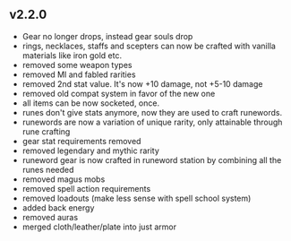 
## v2.2.0

- Gear no longer drops, instead gear souls drop
- rings, necklaces, staffs and scepters can now be crafted with vanilla materials like iron gold etc.
- removed some weapon types
- removed MI and fabled rarities
- removed 2nd stat value. It's now +10 damage, not +5-10 damage
- removed old compat system in favor of the new one
- all items can be now socketed, once.
- runes don't give stats anymore, now they are used to craft runewords. 
- runewords are now a variation of unique rarity, only attainable through rune crafting
- gear stat requirements removed
- removed legendary and mythic rarity
- runeword gear is now crafted in runeword station by combining all the runes needed
- removed magus mobs
- removed spell action requirements
- removed loadouts (make less sense with spell school system)
- added back energy
- removed auras
- merged cloth/leather/plate into just armor